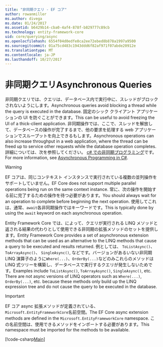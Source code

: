 ```yaml
---
title: "非同期クエリ - EF コア"
author: rowanmiller
ms.author: divega
ms.date: 01/24/2017
ms.assetid: b6429b14-cba0-4af4-878f-b829777c89cb
ms.technology: entity-framework-core
uid: core/querying/async
ms.openlocfilehash: 6554f04d0edfe0ca2ee72ebed8b878a1997a9500
ms.sourcegitcommit: 01a75cd483c1943ddd6f82af971f07abde20912e
ms.translationtype: MT
ms.contentlocale: ja-JP
ms.lasthandoff: 10/27/2017
---
```

# <a name="asynchronous-queries"></a><span data-ttu-id="855a7-102">非同期クエリ</span><span class="sxs-lookup"><span data-stu-id="855a7-102">Asynchronous Queries</span></span>

<span data-ttu-id="855a7-103">非同期クエリでは、クエリは、データベース内で実行中に、スレッドがブロックされないようにします。</span><span class="sxs-lookup"><span data-stu-id="855a7-103">Asynchronous queries avoid blocking a thread while the query is executed in the database.</span></span> <span data-ttu-id="855a7-104">固定のシック クライアント アプリケーションの UI を防ぐことができます。</span><span class="sxs-lookup"><span data-stu-id="855a7-104">This can be useful to avoid freezing the UI of a thick-client application.</span></span> <span data-ttu-id="855a7-105">非同期操作では、ここで、スレッドを解放して、データベースの操作が完了するまで、他の要求を処理する web アプリケーションでスループットを向上できるもします。</span><span class="sxs-lookup"><span data-stu-id="855a7-105">Asynchronous operations can also increase throughput in a web application, where the thread can be freed up to service other requests while the database operation completes.</span></span> <span data-ttu-id="855a7-106">詳細については、次を参照してください。 [c# での非同期プログラミング](https://docs.microsoft.com/dotnet/csharp/async)です。</span><span class="sxs-lookup"><span data-stu-id="855a7-106">For more information, see [Asynchronous Programming in C#](https://docs.microsoft.com/dotnet/csharp/async).</span></span>

> [!WARNING]  
> <span data-ttu-id="855a7-107">EF コアは、同じコンテキスト インスタンスで実行されている複数の並列操作をサポートしていません。</span><span class="sxs-lookup"><span data-stu-id="855a7-107">EF Core does not support multiple parallel operations being run on the same context instance.</span></span> <span data-ttu-id="855a7-108">常に、次の操作を開始する前に完了するための操作を待つ必要があります。</span><span class="sxs-lookup"><span data-stu-id="855a7-108">You should always wait for an operation to complete before beginning the next operation.</span></span> <span data-ttu-id="855a7-109">使用してこれは、通常、`await`各非同期操作ではキーワードです。</span><span class="sxs-lookup"><span data-stu-id="855a7-109">This is typically done by using the `await` keyword on each asynchronous operation.</span></span>

<span data-ttu-id="855a7-110">Entity Framework Core では、によって、クエリが実行される LINQ メソッドと返される結果の代わりとして使用できる非同期の拡張メソッドのセットを提供します。</span><span class="sxs-lookup"><span data-stu-id="855a7-110">Entity Framework Core provides a set of asynchronous extension methods that can be used as an alternative to the LINQ methods that cause a query to be executed and results returned.</span></span> <span data-ttu-id="855a7-111">例としては、 `ToListAsync()`、 `ToArrayAsync()`、 `SingleAsync()`, などです。バージョンがあるいない非同期 LINQ 演算子のように`Where(...)`、`OrderBy(...)`などのみこれらのメソッドは LINQ 式ツリーを構築し、データベースで実行するクエリが発生しないためです。</span><span class="sxs-lookup"><span data-stu-id="855a7-111">Examples include `ToListAsync()`, `ToArrayAsync()`, `SingleAsync()`, etc. There are not async versions of LINQ operators such as `Where(...)`, `OrderBy(...)`, etc. because these methods only build up the LINQ expression tree and do not cause the query to be executed in the database.</span></span>

> [!IMPORTANT]  
> <span data-ttu-id="855a7-112">EF コア async 拡張メソッドが定義されている、`Microsoft.EntityFrameworkCore`名前空間。</span><span class="sxs-lookup"><span data-stu-id="855a7-112">The EF Core async extension methods are defined in the `Microsoft.EntityFrameworkCore` namespace.</span></span> <span data-ttu-id="855a7-113">この名前空間は、使用できるメソッドをインポートする必要があります。</span><span class="sxs-lookup"><span data-stu-id="855a7-113">This namespace must be imported for the methods to be available.</span></span>

[!code-csharp[Main](../../../samples/core/Querying/Querying/Async/Sample.cs#Sample)]
